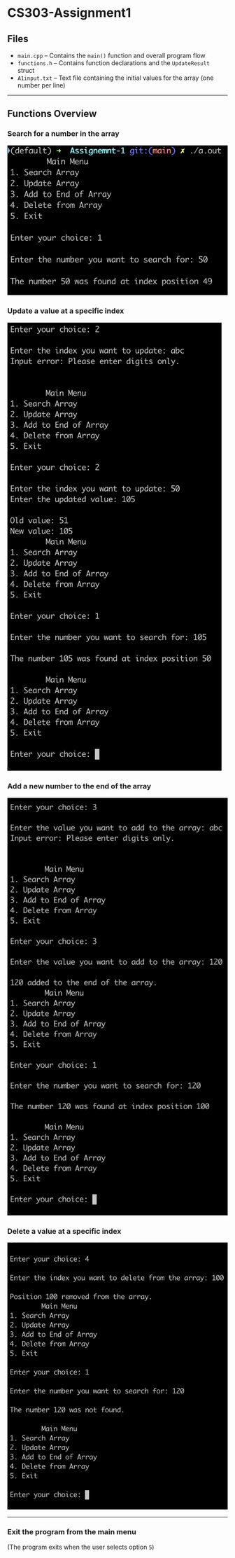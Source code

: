 # CS303-Assignment1

## Files

- `main.cpp` – Contains the `main()` function and overall program flow
- `functions.h` – Contains function declarations and the `UpdateResult` struct
- `A1input.txt` – Text file containing the initial values for the array (one number per line)

---

## Functions Overview

### Search for a number in the array

![Search Function](images/Screenshot1.png)

### Update a value at a specific index

![Update Function](images/Screenshot2.png)

### Add a new number to the end of the array

![Add Function](images/Screenshot3.png)

### Delete a value at a specific index

![Delete Function](images/Screenshot4.png)

---

### Exit the program from the main menu

(The program exits when the user selects option `5`)
